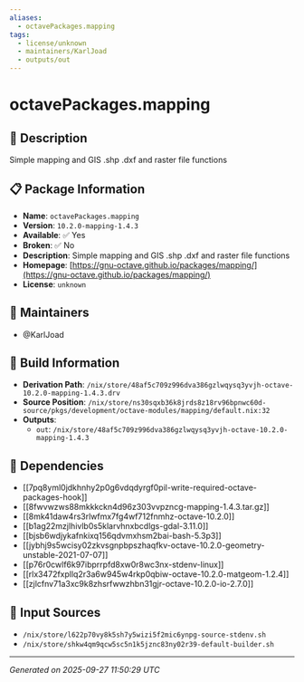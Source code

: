 ```yaml
---
aliases:
  - octavePackages.mapping
tags:
  - license/unknown
  - maintainers/KarlJoad
  - outputs/out
---
```


# octavePackages.mapping

## 📝 Description

Simple mapping and GIS .shp .dxf and raster file functions

## 📋 Package Information

- **Name**: `octavePackages.mapping`
- **Version**: `10.2.0-mapping-1.4.3`
- **Available**: ✅ Yes
- **Broken**: ✅ No
- **Description**: Simple mapping and GIS .shp .dxf and raster file functions
- **Homepage**: [https://gnu-octave.github.io/packages/mapping/](https://gnu-octave.github.io/packages/mapping/)
- **License**: `unknown`
## 👥 Maintainers

- @KarlJoad


## 🔧 Build Information

- **Derivation Path**: `/nix/store/48af5c709z996dva386gzlwqysq3yvjh-octave-10.2.0-mapping-1.4.3.drv`
- **Source Position**: `/nix/store/ns30sqxb36k8jrds8z18rv96bpnwc60d-source/pkgs/development/octave-modules/mapping/default.nix:32`
- **Outputs**:
  - `out`:  `/nix/store/48af5c709z996dva386gzlwqysq3yvjh-octave-10.2.0-mapping-1.4.3`

## 🔗 Dependencies

- [[7pq8yml0jdkhnhy2p0g6vdqdyrgf0pil-write-required-octave-packages-hook]]
- [[8fwvwzws88mkkkckn4d96z303vvpzncg-mapping-1.4.3.tar.gz]]
- [[8mk41daw4rs3rlwfmx7fg4wf712fnmhz-octave-10.2.0]]
- [[b1ag22mzjlhivlb0s5klarvhnxbcdlgs-gdal-3.11.0]]
- [[bjsb6wdjykafnkixq156qdvmxhsm2bai-bash-5.3p3]]
- [[jybhj9s5wcisy02zkvsgnpbpszhaqfkv-octave-10.2.0-geometry-unstable-2021-07-07]]
- [[p76r0cwlf6k97ibprrpfd8xw0r8wc3nx-stdenv-linux]]
- [[rlx3472fxpllq2r3a6w945w4rkp0qbiw-octave-10.2.0-matgeom-1.2.4]]
- [[zjlcfnv71a3xc9k8zhsrfwwzhbn31gjr-octave-10.2.0-io-2.7.0]]

## 📁 Input Sources

- `/nix/store/l622p70vy8k5sh7y5wizi5f2mic6ynpg-source-stdenv.sh`
- `/nix/store/shkw4qm9qcw5sc5n1k5jznc83ny02r39-default-builder.sh`

---
*Generated on 2025-09-27 11:50:29 UTC*
